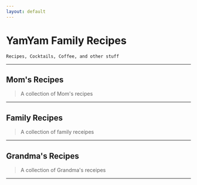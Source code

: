```yaml
---
layout: default
---
```


# YamYam Family Recipes   


```
Recipes, Cocktails, Coffee, and other stuff
```  
  

* * *   
  



## Mom's Recipes  

> A collection of Mom's recipes 
  


* * *   


## Family Recipes    

> A collection of family receipes


* * *   


## Grandma's Recipes    

> A collection of Grandma's receipes


* * *   